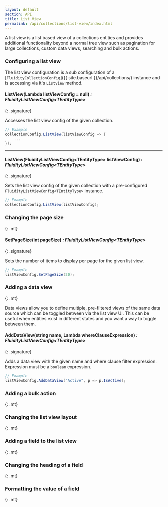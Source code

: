 ```yaml
---
layout: default
section: API
title: List View
permalink: /api/collections/list-view/index.html
---
```


A list view is a list based view of a collections entities and provides additional functionality beyond a normal tree view such as pagination for large collections, custom data views, searching and bulk actions.

### Configuring a list view

The list view configuration is a sub configuration of a [`FluidityCollectionConfig`]({{ site.baseurl }}/api/collections/) instance and is accessing via it's `ListView` method.

#### ListView(Lambda listViewConfig = null) *: FluidityListViewConfig&lt;TEntityType&gt;*
{: .signature}

Accesses the list view config of the given collection.

````csharp
// Example
collectionConfig.ListView(listViewConfig => {
    ...
});
````
---

#### ListView(FluidityListViewConfig&lt;TEntityType&gt; listViewConfig) *: FluidityListViewConfig&lt;TEntityType&gt;*
{: .signature}

Sets the list view config of the given collection with a pre-configured `FluidityListViewConfig<TEntityType>` instance.

````csharp
// Example
collectionConfig.ListView(listViewConfig);
````

### Changing the page size
{: .mt}

#### SetPageSize(int pageSize) *: FluidityListViewConfig&lt;TEntityType&gt;*
{: .signature}

Sets the number of items to display per page for the given list view.

````csharp
// Example
listViewConfig.SetPageSize(20);
````

### Adding a data view
{: .mt}

Data views allow you to define multiple, pre-filtered views of the same data source which can be toggled between via the list view UI. This can be useful when entities exist in different states and you want a way to toggle between them.

#### AddDataView(string name, Lambda whereClauseExpression) *: FluidityListViewConfig&lt;TEntityType&gt;*
{: .signature}

Adds a data view with the given name and where clause filter expression. Expression must be a `boolean` expression.

````csharp
// Example
listViewConfig.AddDataView("Active", p => p.IsActive);
````

### Adding a bulk action
{: .mt}

### Changing the list view layout
{: .mt}

### Adding a field to the list view
{: .mt}

### Changing the heading of a field
{: .mt}

### Formatting the value of a field
{: .mt}